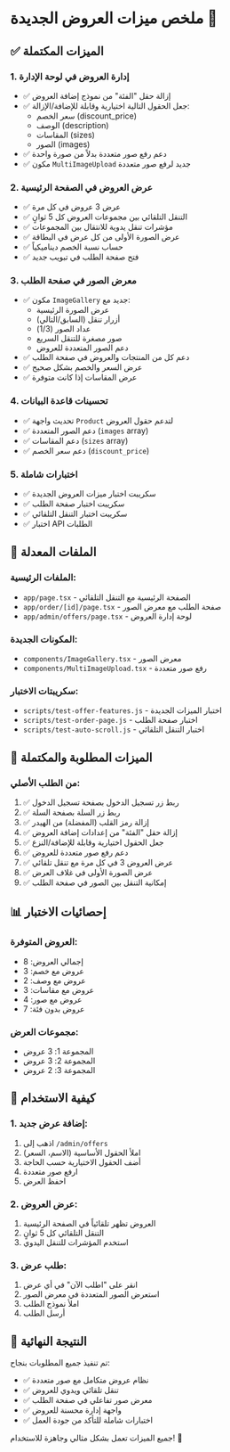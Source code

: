 # ملخص ميزات العروض الجديدة 🎉

## ✅ الميزات المكتملة

### 1. إدارة العروض في لوحة الإدارة
- ✅ إزالة حقل "الفئة" من نموذج إضافة العروض
- ✅ جعل الحقول التالية اختيارية وقابلة للإضافة/الإزالة:
  - سعر الخصم (discount_price)
  - الوصف (description)
  - المقاسات (sizes)
  - الصور (images)
- ✅ دعم رفع صور متعددة بدلاً من صورة واحدة
- ✅ مكون `MultiImageUpload` جديد لرفع صور متعددة

### 2. عرض العروض في الصفحة الرئيسية
- ✅ عرض 3 عروض في كل مرة
- ✅ التنقل التلقائي بين مجموعات العروض كل 5 ثوانٍ
- ✅ مؤشرات تنقل يدوية للانتقال بين المجموعات
- ✅ عرض الصورة الأولى من كل عرض في البطاقة
- ✅ حساب نسبة الخصم ديناميكياً
- ✅ فتح صفحة الطلب في تبويب جديد

### 3. معرض الصور في صفحة الطلب
- ✅ مكون `ImageGallery` جديد مع:
  - عرض الصورة الرئيسية
  - أزرار تنقل (السابق/التالي)
  - عداد الصور (1/3)
  - صور مصغرة للتنقل السريع
  - دعم الصور المتعددة للعروض
- ✅ دعم كل من المنتجات والعروض في صفحة الطلب
- ✅ عرض السعر والخصم بشكل صحيح
- ✅ عرض المقاسات إذا كانت متوفرة

### 4. تحسينات قاعدة البيانات
- ✅ تحديث واجهة `Product` لتدعم حقول العروض
- ✅ دعم الصور المتعددة (`images` array)
- ✅ دعم المقاسات (`sizes` array)
- ✅ دعم سعر الخصم (`discount_price`)

### 5. اختبارات شاملة
- ✅ سكريبت اختبار ميزات العروض الجديدة
- ✅ سكريبت اختبار صفحة الطلب
- ✅ سكريبت اختبار التنقل التلقائي
- ✅ اختبار API الطلبات

## 🔧 الملفات المعدلة

### الملفات الرئيسية:
- `app/page.tsx` - الصفحة الرئيسية مع التنقل التلقائي
- `app/order/[id]/page.tsx` - صفحة الطلب مع معرض الصور
- `app/admin/offers/page.tsx` - لوحة إدارة العروض

### المكونات الجديدة:
- `components/ImageGallery.tsx` - معرض الصور
- `components/MultiImageUpload.tsx` - رفع صور متعددة

### سكريبتات الاختبار:
- `scripts/test-offer-features.js` - اختبار الميزات الجديدة
- `scripts/test-order-page.js` - اختبار صفحة الطلب
- `scripts/test-auto-scroll.js` - اختبار التنقل التلقائي

## 🎯 الميزات المطلوبة والمكتملة

### من الطلب الأصلي:
1. ✅ ربط زر تسجيل الدخول بصفحة تسجيل الدخول
2. ✅ ربط زر السلة بصفحة السلة
3. ✅ إزالة رمز القلب (المفضلة) من الهيدر
4. ✅ إزالة حقل "الفئة" من إعدادات إضافة العروض
5. ✅ جعل الحقول اختيارية وقابلة للإضافة/النزع
6. ✅ دعم رفع صور متعددة للعروض
7. ✅ عرض العروض 3 في كل مرة مع تنقل تلقائي
8. ✅ عرض الصورة الأولى في غلاف العرض
9. ✅ إمكانية التنقل بين الصور في صفحة الطلب

## 📊 إحصائيات الاختبار

### العروض المتوفرة:
- إجمالي العروض: 8
- عروض مع خصم: 3
- عروض مع وصف: 2
- عروض مع مقاسات: 3
- عروض مع صور: 4
- عروض بدون فئة: 7

### مجموعات العرض:
- المجموعة 1: 3 عروض
- المجموعة 2: 3 عروض
- المجموعة 3: 2 عروض

## 🚀 كيفية الاستخدام

### 1. إضافة عرض جديد:
1. اذهب إلى `/admin/offers`
2. املأ الحقول الأساسية (الاسم، السعر)
3. أضف الحقول الاختيارية حسب الحاجة
4. ارفع صور متعددة
5. احفظ العرض

### 2. عرض العروض:
1. العروض تظهر تلقائياً في الصفحة الرئيسية
2. التنقل التلقائي كل 5 ثوانٍ
3. استخدم المؤشرات للتنقل اليدوي

### 3. طلب عرض:
1. انقر على "اطلب الآن" في أي عرض
2. استعرض الصور المتعددة في معرض الصور
3. املأ نموذج الطلب
4. أرسل الطلب

## 🎉 النتيجة النهائية

تم تنفيذ جميع المطلوبات بنجاح:
- ✅ نظام عروض متكامل مع صور متعددة
- ✅ تنقل تلقائي ويدوي للعروض
- ✅ معرض صور تفاعلي في صفحة الطلب
- ✅ واجهة إدارة محسنة للعروض
- ✅ اختبارات شاملة للتأكد من جودة العمل

جميع الميزات تعمل بشكل مثالي وجاهزة للاستخدام! 🚀
